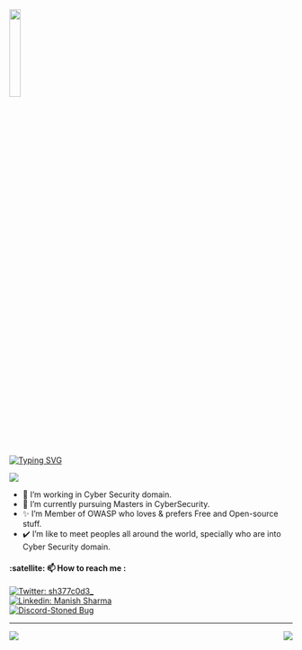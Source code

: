 <img src="https://github.com/vimalverma558/vimalverma558/blob/v2/img/hello.gif" width="20%">

[![Typing SVG](https://readme-typing-svg.demolab.com?font=Rubik+Microbe&pause=1000&color=28F748&width=500&lines=I'm+Manish+and+you+can+call+me+sh377c0d3)](https://git.io/typing-svg)

<img align="center" src="https://api.accredible.com/v1/frontend/credential_website_embed_image/badge/79631443">

- 🔭 I’m working in Cyber Security domain.
- 🌱 I’m currently pursuing Masters in CyberSecurity.
- ✨ I’m Member of OWASP who loves & prefers Free and Open-source stuff.
- ✔️ I’m like to meet peoples all around the world, specially who are into Cyber Security domain.

<h4 align="left">:satellite: 📫 How to reach me :</h4>

[![Twitter: sh377c0d3_](https://img.shields.io/badge/Twitter-1DA1F2?style=for-the-badge&logo=twitter&logoColor=white)](https://twitter.com/sh377c0d3) <br/>
[![Linkedin: Manish Sharma](https://img.shields.io/badge/LinkedIn-0077B5?style=for-the-badge&logo=linkedin&logoColor=white)](https://www.linkedin.com/in/sh377c0d3)<br/>
[![Discord-Stoned Bug](https://img.shields.io/badge/Discord-7289DA?style=for-the-badge&logo=discord&logoColor=white)](https://discord.gg/FSDhjmmbzv)<br/>

----


<img align="right" src="https://github-readme-stats.vercel.app/api?username=sh377c0d3&theme=blue-green&show_icons=true">

<img align="center" src="https://github-readme-stats.vercel.app/api/top-langs/?username=sh377c0d3&theme=blue-green">
